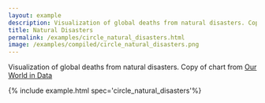 ```yaml
---
layout: example
description: Visualization of global deaths from natural disasters. Copy of chart from [Our World in Data](https://ourworldindata.org/natural-catastrophes)
title: Natural Disasters
permalink: /examples/circle_natural_disasters.html
image: /examples/compiled/circle_natural_disasters.png
---
```


Visualization of global deaths from natural disasters. Copy of chart from [Our World in Data](https://ourworldindata.org/natural-catastrophes)

{% include example.html spec='circle_natural_disasters'%}
